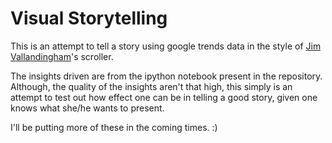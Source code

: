 # Visual Storytelling

This is an attempt to tell a story using google trends data in the style of [Jim Vallandingham](http://vallandingham.me/scroll_demo/)'s scroller.

The insights driven are from the ipython notebook present in the repository. Although, the quality of the insights aren't that high, this simply
is an attempt to test out how effect one can be in telling a good story, given one knows what she/he wants to present.

I'll be putting more of these in the coming times. :)
